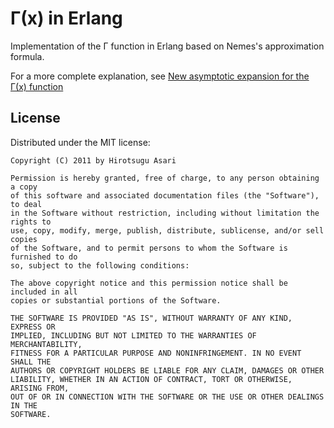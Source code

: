 # &Gamma;(x) in Erlang #

Implementation of the &Gamma; function in Erlang based on Nemes's
approximation formula.

For a more complete explanation, see
<a href="http://www.ebyte.it/library/downloads/2008_MTH_Nemes_GammaApproximationUpdate.pdf">
New asymptotic expansion for the &Gamma;(x) function</a>

## License ##

Distributed under the MIT license:

    Copyright (C) 2011 by Hirotsugu Asari
    
    Permission is hereby granted, free of charge, to any person obtaining a copy
    of this software and associated documentation files (the "Software"), to deal
    in the Software without restriction, including without limitation the rights to
    use, copy, modify, merge, publish, distribute, sublicense, and/or sell copies
    of the Software, and to permit persons to whom the Software is furnished to do
    so, subject to the following conditions:
    
    The above copyright notice and this permission notice shall be included in all
    copies or substantial portions of the Software.
    
    THE SOFTWARE IS PROVIDED "AS IS", WITHOUT WARRANTY OF ANY KIND, EXPRESS OR
    IMPLIED, INCLUDING BUT NOT LIMITED TO THE WARRANTIES OF MERCHANTABILITY,
    FITNESS FOR A PARTICULAR PURPOSE AND NONINFRINGEMENT. IN NO EVENT SHALL THE
    AUTHORS OR COPYRIGHT HOLDERS BE LIABLE FOR ANY CLAIM, DAMAGES OR OTHER
    LIABILITY, WHETHER IN AN ACTION OF CONTRACT, TORT OR OTHERWISE, ARISING FROM,
    OUT OF OR IN CONNECTION WITH THE SOFTWARE OR THE USE OR OTHER DEALINGS IN THE
    SOFTWARE.